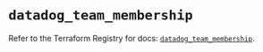 # `datadog_team_membership`

Refer to the Terraform Registry for docs: [`datadog_team_membership`](https://registry.terraform.io/providers/datadog/datadog/3.48.1/docs/resources/team_membership).
